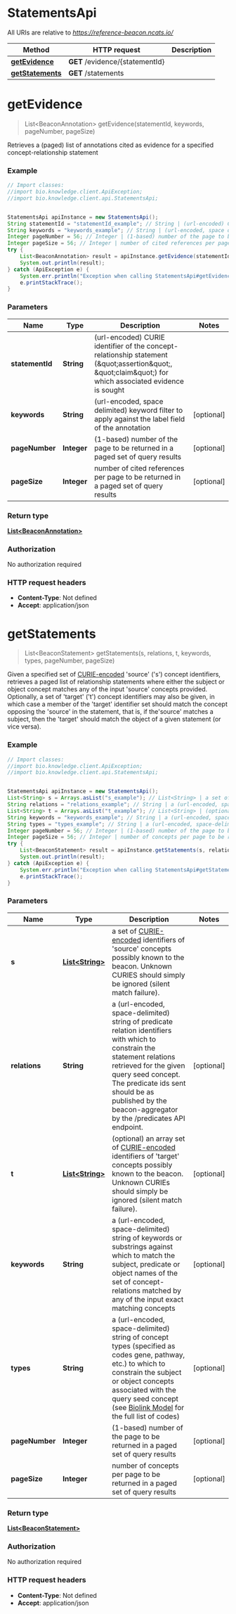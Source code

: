 # StatementsApi

All URIs are relative to *https://reference-beacon.ncats.io/*

Method | HTTP request | Description
------------- | ------------- | -------------
[**getEvidence**](StatementsApi.md#getEvidence) | **GET** /evidence/{statementId} | 
[**getStatements**](StatementsApi.md#getStatements) | **GET** /statements | 


<a name="getEvidence"></a>
# **getEvidence**
> List&lt;BeaconAnnotation&gt; getEvidence(statementId, keywords, pageNumber, pageSize)



Retrieves a (paged) list of annotations cited as evidence for a specified concept-relationship statement 

### Example
```java
// Import classes:
//import bio.knowledge.client.ApiException;
//import bio.knowledge.client.api.StatementsApi;


StatementsApi apiInstance = new StatementsApi();
String statementId = "statementId_example"; // String | (url-encoded) CURIE identifier of the concept-relationship statement (\"assertion\", \"claim\") for which associated evidence is sought 
String keywords = "keywords_example"; // String | (url-encoded, space delimited) keyword filter to apply against the label field of the annotation 
Integer pageNumber = 56; // Integer | (1-based) number of the page to be returned in a paged set of query results 
Integer pageSize = 56; // Integer | number of cited references per page to be returned in a paged set of query results 
try {
    List<BeaconAnnotation> result = apiInstance.getEvidence(statementId, keywords, pageNumber, pageSize);
    System.out.println(result);
} catch (ApiException e) {
    System.err.println("Exception when calling StatementsApi#getEvidence");
    e.printStackTrace();
}
```

### Parameters

Name | Type | Description  | Notes
------------- | ------------- | ------------- | -------------
 **statementId** | **String**| (url-encoded) CURIE identifier of the concept-relationship statement (\&quot;assertion\&quot;, \&quot;claim\&quot;) for which associated evidence is sought  |
 **keywords** | **String**| (url-encoded, space delimited) keyword filter to apply against the label field of the annotation  | [optional]
 **pageNumber** | **Integer**| (1-based) number of the page to be returned in a paged set of query results  | [optional]
 **pageSize** | **Integer**| number of cited references per page to be returned in a paged set of query results  | [optional]

### Return type

[**List&lt;BeaconAnnotation&gt;**](BeaconAnnotation.md)

### Authorization

No authorization required

### HTTP request headers

 - **Content-Type**: Not defined
 - **Accept**: application/json

<a name="getStatements"></a>
# **getStatements**
> List&lt;BeaconStatement&gt; getStatements(s, relations, t, keywords, types, pageNumber, pageSize)



Given a specified set of [CURIE-encoded](https://www.w3.org/TR/curie/)  &#39;source&#39; (&#39;s&#39;) concept identifiers,  retrieves a paged list of relationship statements where either the subject or object concept matches any of the input &#39;source&#39; concepts provided.  Optionally, a set of &#39;target&#39; (&#39;t&#39;) concept  identifiers may also be given, in which case a member of the &#39;target&#39; identifier set should match the concept opposing the &#39;source&#39; in the  statement, that is, if the&#39;source&#39; matches a subject, then the  &#39;target&#39; should match the object of a given statement (or vice versa). 

### Example
```java
// Import classes:
//import bio.knowledge.client.ApiException;
//import bio.knowledge.client.api.StatementsApi;


StatementsApi apiInstance = new StatementsApi();
List<String> s = Arrays.asList("s_example"); // List<String> | a set of [CURIE-encoded](https://www.w3.org/TR/curie/) identifiers of  'source' concepts possibly known to the beacon. Unknown CURIES should simply be ignored (silent match failure). 
String relations = "relations_example"; // String | a (url-encoded, space-delimited) string of predicate relation identifiers with which to constrain the statement relations retrieved  for the given query seed concept. The predicate ids sent should  be as published by the beacon-aggregator by the /predicates API endpoint. 
List<String> t = Arrays.asList("t_example"); // List<String> | (optional) an array set of [CURIE-encoded](https://www.w3.org/TR/curie/)  identifiers of 'target' concepts possibly known to the beacon.  Unknown CURIEs should simply be ignored (silent match failure). 
String keywords = "keywords_example"; // String | a (url-encoded, space-delimited) string of keywords or substrings against which to match the subject, predicate or object names of the set of concept-relations matched by any of the input exact matching concepts 
String types = "types_example"; // String | a (url-encoded, space-delimited) string of concept types (specified as codes gene, pathway, etc.) to which to constrain the subject or object concepts associated with the query seed concept (see [Biolink Model](https://biolink.github.io/biolink-model) for the full list of codes) 
Integer pageNumber = 56; // Integer | (1-based) number of the page to be returned in a paged set of query results 
Integer pageSize = 56; // Integer | number of concepts per page to be returned in a paged set of query results 
try {
    List<BeaconStatement> result = apiInstance.getStatements(s, relations, t, keywords, types, pageNumber, pageSize);
    System.out.println(result);
} catch (ApiException e) {
    System.err.println("Exception when calling StatementsApi#getStatements");
    e.printStackTrace();
}
```

### Parameters

Name | Type | Description  | Notes
------------- | ------------- | ------------- | -------------
 **s** | [**List&lt;String&gt;**](String.md)| a set of [CURIE-encoded](https://www.w3.org/TR/curie/) identifiers of  &#39;source&#39; concepts possibly known to the beacon. Unknown CURIES should simply be ignored (silent match failure).  |
 **relations** | **String**| a (url-encoded, space-delimited) string of predicate relation identifiers with which to constrain the statement relations retrieved  for the given query seed concept. The predicate ids sent should  be as published by the beacon-aggregator by the /predicates API endpoint.  | [optional]
 **t** | [**List&lt;String&gt;**](String.md)| (optional) an array set of [CURIE-encoded](https://www.w3.org/TR/curie/)  identifiers of &#39;target&#39; concepts possibly known to the beacon.  Unknown CURIEs should simply be ignored (silent match failure).  | [optional]
 **keywords** | **String**| a (url-encoded, space-delimited) string of keywords or substrings against which to match the subject, predicate or object names of the set of concept-relations matched by any of the input exact matching concepts  | [optional]
 **types** | **String**| a (url-encoded, space-delimited) string of concept types (specified as codes gene, pathway, etc.) to which to constrain the subject or object concepts associated with the query seed concept (see [Biolink Model](https://biolink.github.io/biolink-model) for the full list of codes)  | [optional]
 **pageNumber** | **Integer**| (1-based) number of the page to be returned in a paged set of query results  | [optional]
 **pageSize** | **Integer**| number of concepts per page to be returned in a paged set of query results  | [optional]

### Return type

[**List&lt;BeaconStatement&gt;**](BeaconStatement.md)

### Authorization

No authorization required

### HTTP request headers

 - **Content-Type**: Not defined
 - **Accept**: application/json

